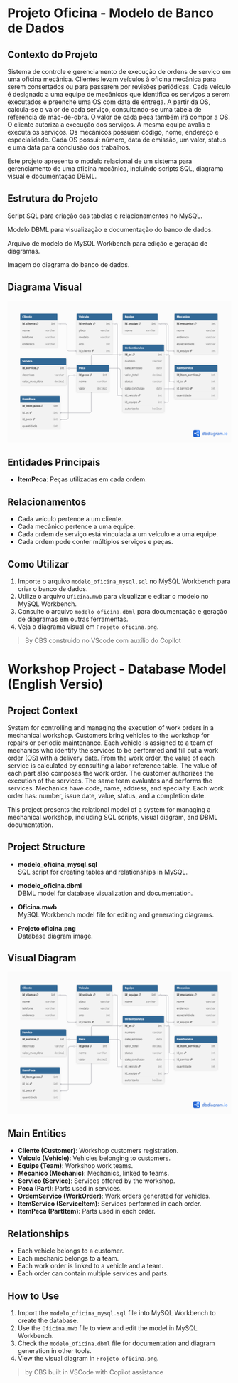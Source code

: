 # Projeto Oficina - Modelo de Banco de Dados

## Contexto do Projeto

Sistema de controle e gerenciamento de execução de ordens de serviço em uma oficina mecânica.
Clientes levam veículos à oficina mecânica para serem consertados ou para passarem por revisões periódicas.
Cada veículo é designado a uma equipe de mecânicos que identifica os serviços a serem executados e preenche uma OS com data de entrega.
A partir da OS, calcula-se o valor de cada serviço, consultando-se uma tabela de referência de mão-de-obra.
O valor de cada peça também irá compor a OS. O cliente autoriza a execução dos serviços.
A mesma equipe avalia e executa os serviços.
Os mecânicos possuem código, nome, endereço e especialidade.
Cada OS possui: número, data de emissão, um valor, status e uma data para conclusão dos trabalhos.

Este projeto apresenta o modelo relacional de um sistema para gerenciamento de uma oficina mecânica, incluindo scripts SQL, diagrama visual e documentação DBML.

## Estrutura do Projeto

  Script SQL para criação das tabelas e relacionamentos no MySQL.

  Modelo DBML para visualização e documentação do banco de dados.

  Arquivo de modelo do MySQL Workbench para edição e geração de diagramas.

  Imagem do diagrama do banco de dados.

## Diagrama Visual

![Diagrama do Projeto Oficina](Projeto%20oficina.png)

## Entidades Principais
- **ItemPeca**: Peças utilizadas em cada ordem.

## Relacionamentos

- Cada veículo pertence a um cliente.
- Cada mecânico pertence a uma equipe.
- Cada ordem de serviço está vinculada a um veículo e a uma equipe.
- Cada ordem pode conter múltiplos serviços e peças.

## Como Utilizar

1. Importe o arquivo `modelo_oficina_mysql.sql` no MySQL Workbench para criar o banco de dados.
2. Utilize o arquivo `Oficina.mwb` para visualizar e editar o modelo no MySQL Workbench.
3. Consulte o arquivo `modelo_oficina.dbml` para documentação e geração de diagramas em outras ferramentas.
4. Veja o diagrama visual em `Projeto oficina.png`.

> By CBS construido no VScode com auxílio do Copilot

# Workshop Project - Database Model (English Versio)

## Project Context

System for controlling and managing the execution of work orders in a mechanical workshop.
Customers bring vehicles to the workshop for repairs or periodic maintenance.
Each vehicle is assigned to a team of mechanics who identify the services to be performed and fill out a work order (OS) with a delivery date.
From the work order, the value of each service is calculated by consulting a labor reference table.
The value of each part also composes the work order. The customer authorizes the execution of the services.
The same team evaluates and performs the services.
Mechanics have code, name, address, and specialty.
Each work order has: number, issue date, value, status, and a completion date.

This project presents the relational model of a system for managing a mechanical workshop, including SQL scripts, visual diagram, and DBML documentation.

## Project Structure

- **modelo_oficina_mysql.sql**  
  SQL script for creating tables and relationships in MySQL.

- **modelo_oficina.dbml**  
  DBML model for database visualization and documentation.

- **Oficina.mwb**  
  MySQL Workbench model file for editing and generating diagrams.

- **Projeto oficina.png**  
  Database diagram image.

## Visual Diagram

![Workshop Project Diagram](Projeto%20oficina.png)

## Main Entities

- **Cliente (Customer)**: Workshop customers registration.
- **Veiculo (Vehicle)**: Vehicles belonging to customers.
- **Equipe (Team)**: Workshop work teams.
- **Mecanico (Mechanic)**: Mechanics, linked to teams.
- **Servico (Service)**: Services offered by the workshop.
- **Peca (Part)**: Parts used in services.
- **OrdemServico (WorkOrder)**: Work orders generated for vehicles.
- **ItemServico (ServiceItem)**: Services performed in each order.
- **ItemPeca (PartItem)**: Parts used in each order.

## Relationships

- Each vehicle belongs to a customer.
- Each mechanic belongs to a team.
- Each work order is linked to a vehicle and a team.
- Each order can contain multiple services and parts.

## How to Use

1. Import the `modelo_oficina_mysql.sql` file into MySQL Workbench to create the database.
2. Use the `Oficina.mwb` file to view and edit the model in MySQL Workbench.
3. Check the `modelo_oficina.dbml` file for documentation and diagram generation in other tools.
4. View the visual diagram in `Projeto oficina.png`.

> by CBS built in VSCode with Copilot assistance